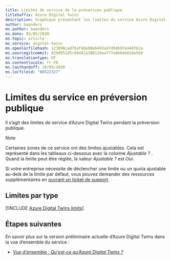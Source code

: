 ```yaml
---
title: Limites de service de la préversion publique
titleSuffix: Azure Digital Twins
description: Graphique présentant les limites du service Azure Digital Twins pendant la préversion publique.
author: baanders
ms.author: baanders
ms.date: 05/05/2020
ms.topic: article
ms.service: digital-twins
ms.openlocfilehash: 123090cad78af46e88e6493a47d04b97e448f62a
ms.sourcegitcommit: 829d951d5c90442a38012daaf77e86046018e5b9
ms.translationtype: HT
ms.contentlocale: fr-FR
ms.lasthandoff: 10/09/2020
ms.locfileid: "86522327"
---
```

# <a name="service-limits-in-public-preview"></a>Limites du service en préversion publique

Il s’agit des limites de service d’Azure Digital Twins pendant la préversion publique.

> [!NOTE]
> Certaines zones de ce service ont des limites ajustables. Cela est représenté dans les tableaux ci-dessous avec la colonne *Ajustable ?* . Quand la limite peut être réglée, la valeur *Ajustable ?* est *Oui*.
>
> Si votre entreprise nécessite de déclencher une limite ou un quota ajustable au-delà de la limite par défaut, vous pouvez demander des ressources supplémentaires en [ouvrant un ticket de support](https://ms.portal.azure.com/#blade/Microsoft_Azure_Support/HelpAndSupportBlade/newsupportrequest).

## <a name="limits-by-type"></a>Limites par type

[!INCLUDE [Azure Digital Twins limits](../../includes/digital-twins-limits.md)]

## <a name="next-steps"></a>Étapes suivantes

En savoir plus sur la version préliminaire actuelle d’Azure Digital Twins dans la vue d’ensemble du service :
* [*Vue d’ensemble : Qu’est-ce qu’Azure Digital Twins ?* ](overview.md)
